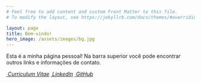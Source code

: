 ```yaml
---
# Feel free to add content and custom Front Matter to this file.
# To modify the layout, see https://jekyllrb.com/docs/themes/#overriding-theme-defaults

layout: page
title: Bem-vindo!
hero_image: /assets/images/bg.jpg
---
```


Esta é a minha página pessoal! Na barra superior você pode encontrar outros links e informações de contato.

<p>
    <a class="button is-primary" href="/assets/files/pdf/cv.pdf"><i class="fas fa-briefcase">&nbsp;Curriculum Vitae</i></a>
    <a class="button is-primary" href="https://www.linkedin.com/in/angelo-salton/"><i class="fab fa-linkedin">&nbsp;LinkedIn</i></a>
    <a class="button is-primary" href="https://www.github.com/angelosalton/"><i class="fab fa-github">&nbsp;GitHub</i></a>
</p>
